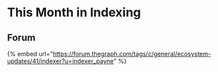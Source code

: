 # This Month in Indexing

## Forum

{% embed url="https://forum.thegraph.com/tags/c/general/ecosystem-updates/41/indexer?u=indexer_payne" %}